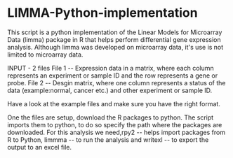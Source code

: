 # LIMMA-Python-implementation
This script is a python implementation of the Linear Models for Microarray Data (limma) package in R that helps perform differential gene expression analysis. Although limma was developed on microarray data, it's use is not limited to microarray data.  

INPUT - 2 files 
File 1 -- Expression data in a matrix, where each column represents an experiment or sample ID and the row represents a gene or probe.
File 2 -- Desgin matrix, where one column represents a status of the data (example:normal, cancer etc.) and other experiment or sample ID.

Have a look at the example files and make sure you have the right format.

One the files are setup, download the R packages to python. The script imports them to python, to do so specify the path where the  packages are downloaded.
For this analysis we need,rpy2 -- helps import packages from R to Python, limmma -- to run the analysis and writexl -- to export the output to an excel file.
